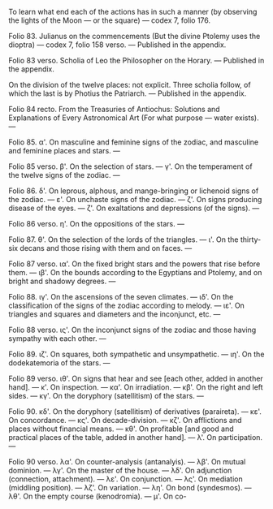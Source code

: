To learn what end each of the actions has in such a manner (by observing the lights of the Moon — or the square) — codex 7, folio 176.

Folio 83. Julianus on the commencements (But the divine Ptolemy uses the dioptra) — codex 7, folio 158 verso. — Published in the appendix.

Folio 83 verso. Scholia of Leo the Philosopher on the Horary. — Published in the appendix.

On the division of the twelve places: not explicit. Three scholia follow, of which the last is by Photius the Patriarch. — Published in the appendix.

Folio 84 recto. From the Treasuries of Antiochus: Solutions and Explanations of Every Astronomical Art <Prooemium> (For what purpose — water exists). —

Folio 85. α'. On masculine and feminine signs of the zodiac, and masculine and feminine places and stars. —

Folio 85 verso. β'. On the selection of stars. —
γ'. On the temperament of the twelve signs of the zodiac. —

Folio 86. δ'. On leprous, alphous, and mange-bringing or lichenoid signs of the zodiac. —
ε'. On unchaste signs of the zodiac. —
ζ'. On signs producing disease of the eyes. —
ζ'. On exaltations and depressions (of the signs). —

Folio 86 verso. η'. On the oppositions of the stars. —

Folio 87. θ'. On the selection of the lords of the triangles. —
ι'. On the thirty-six decans and those rising with them and on faces. —

Folio 87 verso. ια'. On the fixed bright stars and the powers that rise before them. —
ιβ'. On the bounds according to the Egyptians and Ptolemy, and on bright and shadowy <sic> degrees. —

Folio 88. ιγ'. On the ascensions of the seven climates. —
ιδ'. On the classification of the signs of the zodiac according to melody. —
ιε'. On triangles and squares and diameters and the inconjunct, etc. —

Folio 88 verso. ις'. On the inconjunct signs of the zodiac and those having sympathy with each other. —

Folio 89. ιζ'. On squares, both sympathetic and unsympathetic. —
ιη'. On the dodekatemoria of the stars. —

Folio 89 verso. ιθ'. On signs that hear and see [each other, added in another hand]. —
κ'. On inspection. —
κα'. On irradiation. —
κβ'. On the right and left sides. —
κγ'. On the doryphory (satellitism) of the stars. —

Folio 90. κδ'. On the doryphory (satellitism) of derivatives (paraireta). —
κε'. On concordance. —
κς'. On decade-division. —
κζ'. On afflictions and places without financial means. —
κθ'. On profitable [and good and practical places of the table, added in another hand]. —
λ'. On participation. —

Folio 90 verso. λα'. On counter-analysis (antanalyis). —
λβ'. On mutual dominion. —
λγ'. On the master of the house. —
λδ'. On adjunction (connection, attachment). —
λε'. On conjunction. —
λς'. On mediation (middling position). —
λζ'. On variation. —
λη'. On bond (syndesmos). —
λθ'. On the empty course (kenodromia). —
μ'. On co-
